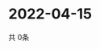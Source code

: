 # 2022-04-15
  共 0条

  <!-- BEGIN -->
  <!-- 最后更新时间Fri Apr 15 2022 05:13:18 GMT+0000 (Coordinated Universal Time) -->
  
  <!-- END -->
  
  